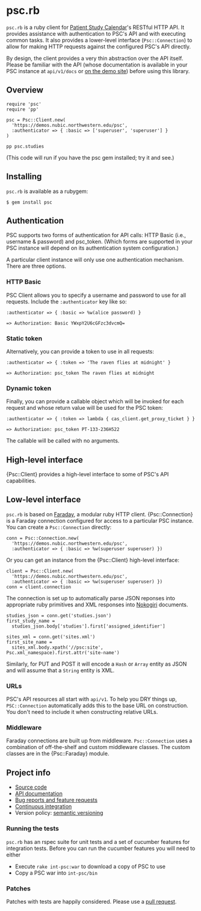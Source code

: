 # psc.rb

`psc.rb` is a ruby client for [Patient Study Calendar][psc]'s RESTful
HTTP API. It provides assistance with authentication to PSC's API and
with executing common tasks. It also provides a lower-level interface
(`Psc::Connection`) to allow for making HTTP requests against the
configured PSC's API directly.

By design, the client provides a very thin abstraction over the API
itself. Please be familiar with the API (whose documentation is
available in your PSC instance at `api/v1/docs` or [on the demo
site][demo-docs]) before using this library.

[psc]: https://code.bioinformatics.northwestern.edu/issues/wiki/psc
[demo-docs]: https://demos.nubic.northwestern.edu/psc/api/v1/docs

## Overview

    require 'psc'
    require 'pp'

    psc = Psc::Client.new(
      'https://demos.nubic.northwestern.edu/psc',
      :authenticator => { :basic => ['superuser', 'superuser'] }
    )

    pp psc.studies

(This code will run if you have the psc gem installed; try it and see.)

## Installing

`psc.rb` is available as a rubygem:

    $ gem install psc

## Authentication

PSC supports two forms of authentication for API calls: HTTP Basic
(i.e., username & password) and psc_token. (Which forms are supported
in your PSC instance will depend on its authentication system
configuration.)

A particular client instance will only use one authentication
mechanism. There are three options.

### HTTP Basic

PSC Client allows you to specify a username and password to use for
all requests. Include the `:authenticator` key like so:

    :authenticator => { :basic => %w(alice password) }

    => Authorization: Basic YWxpY2U6cGFzc3dvcmQ=

### Static token

Alternatively, you can provide a token to use in all requests:

    :authenticator => { :token => 'The raven flies at midnight' }

    => Authorization: psc_token The raven flies at midnight

### Dynamic token

Finally, you can provide a callable object which will be invoked for
each request and whose return value will be used for the PSC token:

    :authenticator => { :token => lambda { cas_client.get_proxy_ticket } }

    => Authorization: psc_token PT-133-236H522

The callable will be called with no arguments.

## High-level interface

{Psc::Client} provides a high-level interface to some of PSC's API
capabilities.

## Low-level interface

`psc.rb` is based on [Faraday][], a modular ruby HTTP
client. {Psc::Connection} is a Faraday connection configured
for access to a particular PSC instance. You can create a
`Psc::Connection` directly:

    conn = Psc::Connection.new(
      'https://demos.nubic.northwestern.edu/psc',
      :authenticator => { :basic => %w(superuser superuser) })

Or you can get an instance from the {Psc::Client} high-level
interface:

    client = Psc::Client.new(
      'https://demos.nubic.northwestern.edu/psc',
      :authenticator => { :basic => %w(superuser superuser) })
    conn = client.connection

The connection is set up to automatically parse JSON reponses into
appropriate ruby primitives and XML responses into [Nokogiri][]
documents.

    studies_json = conn.get('studies.json')
    first_study_name =
      studies_json.body['studies'].first['assigned_identifier']

    sites_xml = conn.get('sites.xml')
    first_site_name =
      sites_xml.body.xpath('//psc:site', Psc.xml_namespace).first.attr('site-name')

Similarly, for PUT and POST it will encode a `Hash` or
`Array` entity as JSON and will assume that a `String` entity is XML.

[Faraday]: https://github.com/technoweenie/faraday
[Nokogiri]: http://nokogiri.org/

### URLs

PSC's API resources all start with `api/v1`. To help you DRY things
up, `PSC::Connection` automatically adds this to the base URL on
construction. You don't need to include it when constructing
relative URLs.

### Middleware

Faraday connections are built up from middleware. `Psc::Connection`
uses a combination of off-the-shelf and custom middleware classes. The
custom classes are in the {Psc::Faraday} module.

## Project info

* [Source code][github]
* [API documentation][rubydoc]
* [Bug reports and feature requests][issues]
* [Continuous integration][ci]
* Version policy: [semantic versioning][semver]

[rubydoc]: http://rubydoc.info/gems/psc
[issues]: https://github.com/NUBIC/psc.rb/issues
[github]: https://github.com/NUBIC/psc.rb
[ci]: https://ctms-ci.nubic.northwestern.edu/hudson/job/psc.rb
[semver]: http://semver.org/

### Running the tests

`psc.rb` has an rspec suite for unit tests and a set of cucumber
features for integration tests. Before you can run the cucumber
features you will need to either

 * Execute `rake int-psc:war` to download a copy of PSC to use
 * Copy a PSC war into `int-psc/bin`

### Patches

Patches with tests are happily considered. Please use a [pull
request][].

[pull request]: http://help.github.com/pull-requests/
